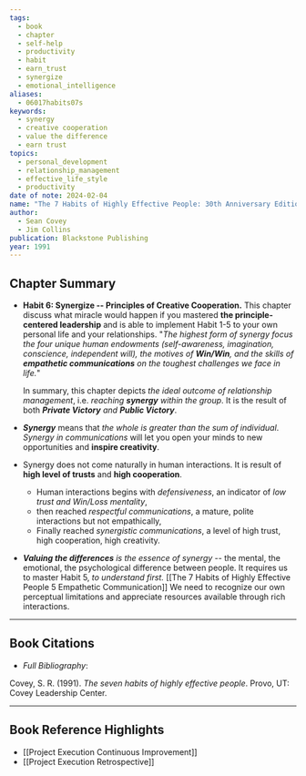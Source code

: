 ```yaml
---
tags:
  - book
  - chapter
  - self-help
  - productivity
  - habit
  - earn_trust
  - synergize
  - emotional_intelligence
aliases:
  - 06017habits07s
keywords:
  - synergy
  - creative cooperation
  - value the difference
  - earn trust
topics:
  - personal_development
  - relationship_management
  - effective_life_style
  - productivity
date of note: 2024-02-04
name: "The 7 Habits of Highly Effective People: 30th Anniversary Edition"
author:
  - Sean Covey
  - Jim Collins
publication: Blackstone Publishing
year: 1991
---
```


## Chapter Summary

- **Habit 6: Synergize -- Principles of Creative Cooperation.** This chapter discuss what miracle would happen if you mastered **the principle-centered leadership** and is able to implement Habit 1-5 to your own personal life and your relationships. "*The highest form of synergy focus the four unique human endowments (self-awareness, imagination, conscience, independent will), the motives of **Win/Win**, and the skills of **empathetic communications** on the toughest challenges we face in life.*" 
  
  In summary, this chapter depicts *the ideal outcome of relationship management*, i.e. *reaching **synergy** within the group*. It is the result of both ***Private Victory** and **Public Victory***.

- ***Synergy*** means that *the whole is greater than the sum of individual*. *Synergy in communications* will let you open your minds to new opportunities and **inspire creativity**. 

- Synergy does not come naturally in human interactions. It is result of **high level of trusts** and **high cooperation**. 
	- Human interactions begins with *defensiveness*, an indicator of *low trust and Win/Loss mentality*,
	- then reached *respectful communications*, a mature, polite interactions but not empathically,
	- Finally reached *synergistic communications*, a level of high trust, high cooperation, high creativity.

- ***Valuing the differences** is the essence of synergy* -- the mental, the emotional, the psychological difference between people. It requires us to master Habit 5, *to understand first.* [[The 7 Habits of Highly Effective People 5 Empathetic Communication]] We need to recognize our own perceptual limitations and appreciate resources available through rich interactions.   
  


----------
## Book Citations

- *Full Bibliography*:

Covey, S. R. (1991). _The seven habits of highly effective people_. Provo, UT: Covey Leadership Center.

-----------
##  Book Reference Highlights

- [[Project Execution Continuous Improvement]]
- [[Project Execution Retrospective]]